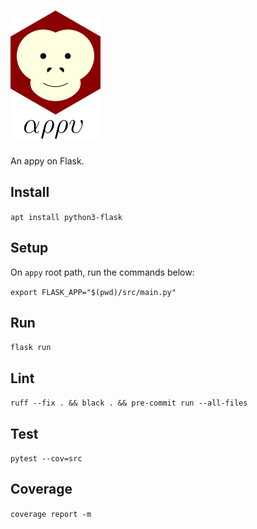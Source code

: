 # ![appy_title](https://github.com/trouchet/appy/blob/8c9923dc13b109b83d07a43d6810ebf7b150a2fb/images/appy_small.png)

An appy on Flask.

## Install

  `apt install python3-flask`

## Setup
  
  On `appy` root path, run the commands below: 
  
  `export FLASK_APP="$(pwd)/src/main.py"`

## Run
  
  `
  flask run
  `

## Lint

   `ruff --fix . && black . && pre-commit run --all-files`

## Test

  `pytest --cov=src`

## Coverage

  `coverage report -m`
